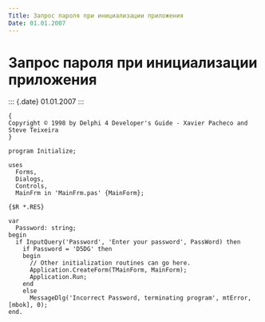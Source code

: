 ```yaml
---
Title: Запрос пароля при инициализации приложения
Date: 01.01.2007
---
```



Запрос пароля при инициализации приложения
==========================================

::: {.date}
01.01.2007
:::

    {
    Copyright © 1998 by Delphi 4 Developer's Guide - Xavier Pacheco and Steve Teixeira
    }
     
    program Initialize;
     
    uses
      Forms,
      Dialogs,
      Controls,
      MainFrm in 'MainFrm.pas' {MainForm};
     
    {$R *.RES}
     
    var
      Password: string;
    begin
      if InputQuery('Password', 'Enter your password', PassWord) then
        if Password = 'D5DG' then
        begin
          // Other initialization routines can go here.
          Application.CreateForm(TMainForm, MainForm);
          Application.Run;
        end
        else
          MessageDlg('Incorrect Password, terminating program', mtError, [mbok], 0);
    end.
